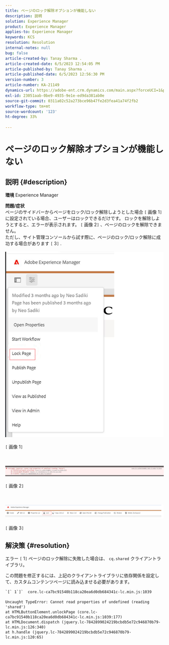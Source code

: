 ```yaml
---
title: ページのロック解除オプションが機能しない
description: 説明
solution: Experience Manager
product: Experience Manager
applies-to: Experience Manager
keywords: KCS
resolution: Resolution
internal-notes: null
bug: false
article-created-by: Tanay Sharma .
article-created-date: 6/5/2023 12:54:05 PM
article-published-by: Tanay Sharma .
article-published-date: 6/5/2023 12:56:30 PM
version-number: 3
article-number: KA-21149
dynamics-url: https://adobe-ent.crm.dynamics.com/main.aspx?forceUCI=1&pagetype=entityrecord&etn=knowledgearticle&id=cf70090a-a003-ee11-8f6e-6045bd0065b6
exl-id: 23051aab-0be9-4935-9e1e-ed9da381ab0e
source-git-commit: 0311a02c52a273bce96b47fe2d3fea41a74f2fb2
workflow-type: tm+mt
source-wordcount: '123'
ht-degree: 33%

---
```


# ページのロック解除オプションが機能しない

## 説明 {#description}

<b>環境</b>
Experience Manager


<b>問題/症状</b><br>ページのサイドバーからページをロック/ロック解除しようとした場合 `[` 画像 1`]` に設定されている場合、ユーザーはロックできるだけです。 ロックを解除しようとすると、エラーが表示されます。 `[` 画像 2`]` 、ページのロックを解除できません。 <br>ただし、サイト管理コンソールから試す際に、ページのロック/ロック解除に成功する場合があります `[` 3`]` .<br><br>![](assets/___d770090a-a003-ee11-8f6e-6045bd0065b6___.png)<br><br>`[` 画像 1`]` <br><br> <br><br>![](assets/___dd70090a-a003-ee11-8f6e-6045bd0065b6___.png)<br><br>`[` 画像 2`]` <br><br> <br><br>![](assets/___df70090a-a003-ee11-8f6e-6045bd0065b6___.png)<br><br>`[` 画像 3`]` <br>

## 解決策 {#resolution}


エラー `[` 1`]`  ページのロック解除に失敗した場合は、 `cq.shared` クライアントライブラリ。

この問題を修正するには、上記のクライアントライブラリに依存関係を設定して、カスタムコンテンツページに読み込ませる必要があります。




```
`[` 1`]`  core.lc-ca7bc91540b118ca20ea6d0db684341c-lc.min.js:1039

Uncaught TypeError: Cannot read properties of undefined (reading 'shared')
at HTMLButtonElement.unlockPage (core.lc-ca7bc91540b118ca20ea6d0db684341c-lc.min.js:1039:177)
at HTMLDocument.dispatch (jquery.lc-7842899024219bcbdb5e72c946870b79-lc.min.js:126:340)
at h.handle (jquery.lc-7842899024219bcbdb5e72c946870b79-lc.min.js:120:65)
```
